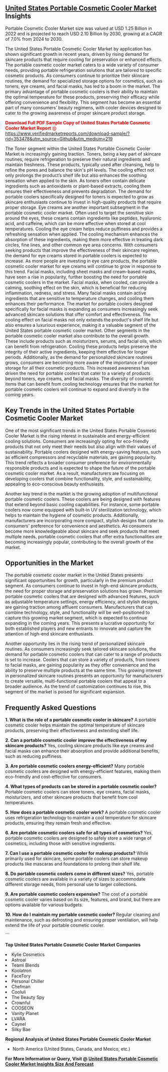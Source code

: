 <h2><a href="https://www.verifiedmarketreports.com/download-sample/?rid=353478&amp;utm_source=Github&amp;utm_medium=219" target="_blank">United States Portable Cosmetic Cooler Market</a> Insights</h2><p>Portable Cosmetic Cooler Market size was valued at USD 1.25 Billion in 2022 and is projected to reach USD 2.10 Billion by 2030, growing at a CAGR of 7.0% from 2024 to 2030.</p><p> <p>The United States Portable Cosmetic Cooler Market by application has shown significant growth in recent years, driven by rising demand for skincare products that require cooling for preservation or enhanced effects. The portable cosmetic cooler market caters to a wide variety of consumer needs, providing portable refrigeration solutions that are tailored to specific cosmetic products. As consumers continue to prioritize their skincare routines, the demand for specialized storage options for cosmetics, such as toners, eye creams, and facial masks, has led to a boom in the market. The primary advantage of portable cosmetic coolers is their ability to maintain the optimal temperature for these products, preserving their efficacy while offering convenience and flexibility. This segment has become an essential part of many consumers’ beauty regimens, with cooler devices designed to cater to the growing awareness of proper skincare product storage. <p><span class=""><span style="color: #ff0000;"><strong>Download Full PDF Sample Copy of United States Portable Cosmetic Cooler Market Report</strong> @ </span><a href="https://www.verifiedmarketreports.com/download-sample/?rid=353478&amp;utm_source=Github&amp;utm_medium=219" target="_blank">https://www.verifiedmarketreports.com/download-sample/?rid=353478&amp;utm_source=Github&amp;utm_medium=219</a></span></p></p> <p>The Toner segment within the United States Portable Cosmetic Cooler Market is increasingly gaining traction. Toners, being a key part of skincare routines, require refrigeration to preserve their natural ingredients and maintain freshness. These products, typically used after cleansing, help to refine the pores and balance the skin's pH levels. The cooling effect not only prolongs the product’s shelf life but also enhances the soothing sensation when applied to the skin. As toners often contain delicate ingredients such as antioxidants or plant-based extracts, cooling them ensures their effectiveness and prevents degradation. The demand for portable coolers specifically designed for toners is expected to grow as skincare enthusiasts continue to invest in high-quality products that require proper storage. Eye creams are another important subsegment in the portable cosmetic cooler market. Often used to target the sensitive skin around the eyes, these creams contain ingredients like peptides, hyaluronic acid, and caffeine, which can be more effective when stored at cool temperatures. Cooling the eye cream helps reduce puffiness and provides a refreshing sensation when applied. The cooling mechanism enhances the absorption of these ingredients, making them more effective in treating dark circles, fine lines, and other common eye area concerns. With consumers seeking products that improve the effectiveness of their skincare regimen, the demand for eye creams stored in portable coolers is expected to increase. As more people are investing in eye care products, the portable cosmetic cooler market for eye creams will continue to grow in response to this trend. Facial masks, including sheet masks and cream-based masks, have seen a rise in popularity, further boosting the need for portable cosmetic coolers in the market. Facial masks, when cooled, can provide a calming, soothing effect on the skin, which is beneficial for reducing inflammation, redness, and stress. Many facial masks contain active ingredients that are sensitive to temperature changes, and cooling them enhances their performance. The market for portable coolers designed specifically for facial masks is expanding as consumers increasingly seek advanced skincare solutions that offer comfort and effectiveness. The cooling effect on facial masks not only extends the product's shelf life but also ensures a luxurious experience, making it a valuable segment of the United States portable cosmetic cooler market. Other segments in the portable cosmetic cooler market also contribute to the overall growth. These include products such as moisturizers, serums, and facial oils, which can benefit from refrigeration. Cooling these products helps preserve the integrity of their active ingredients, keeping them effective for longer periods. Additionally, as the demand for personalized skincare routines grows, consumers are becoming more aware of the importance of proper storage for all their cosmetic products. This increased awareness has driven the need for portable coolers that cater to a variety of products beyond toners, eye creams, and facial masks. The diversity of cosmetic items that can benefit from cooling technology ensures that the market for portable cosmetic coolers will continue to expand and diversify in the coming years. <h2>Key Trends in the United States Portable Cosmetic Cooler Market</h2> <p>One of the most significant trends in the United States Portable Cosmetic Cooler Market is the rising interest in sustainable and energy-efficient cooling solutions. Consumers are increasingly opting for eco-friendly products that not only meet their needs but also align with their values of sustainability. Portable coolers designed with energy-saving features, such as efficient compressors and recyclable materials, are gaining popularity. This trend reflects a broader consumer preference for environmentally responsible products and is expected to shape the future of the portable cosmetic cooler market. As a result, manufacturers are focusing on developing coolers that combine functionality, style, and sustainability, appealing to eco-conscious beauty enthusiasts.</p> <p>Another key trend in the market is the growing adoption of multifunctional portable cosmetic coolers. These coolers are being designed with features that extend beyond basic cooling capabilities. For instance, some portable coolers now come equipped with built-in UV sterilization technology, which helps to maintain the hygiene of cosmetic products. Additionally, manufacturers are incorporating more compact, stylish designs that cater to consumers' preference for convenience and aesthetics. As consumers become more knowledgeable about skincare and seek products that meet multiple needs, portable cosmetic coolers that offer extra functionalities are becoming increasingly popular, contributing to the overall growth of the market.</p> <h2>Opportunities in the Market</h2> <p>The portable cosmetic cooler market in the United States presents significant opportunities for growth, particularly in the premium product segment. As consumers continue to invest in high-end skincare products, the need for proper storage and preservation solutions has grown. Premium portable cosmetic coolers that are designed with advanced features, such as adjustable temperature settings, energy efficiency, and stylish designs, are gaining traction among affluent consumers. Manufacturers that can combine technology, style, and functionality will be well-positioned to capture this growing market segment, which is expected to continue expanding in the coming years. This presents a lucrative opportunity for both established players and new entrants to innovate and capture the attention of high-end skincare enthusiasts.</p> <p>Another opportunity lies in the rising trend of personalized skincare routines. As consumers increasingly seek tailored skincare solutions, the demand for portable cosmetic coolers that can cater to a range of products is set to increase. Coolers that can store a variety of products, from toners to facial masks, are gaining popularity as they offer convenience and the ability to preserve multiple products at the same time. This growing interest in personalized skincare routines presents an opportunity for manufacturers to create versatile, multi-functional portable coolers that appeal to a broader audience. As the trend of customization continues to rise, this segment of the market is poised for significant expansion.</p> <h2>Frequently Asked Questions</h2> <p><b>1. What is the role of a portable cosmetic cooler in skincare?</b> A portable cosmetic cooler helps maintain the optimal temperature of skincare products, preserving their effectiveness and extending shelf life.</p> <p><b>2. Can a portable cosmetic cooler improve the effectiveness of my skincare products?</b> Yes, cooling skincare products like eye creams and facial masks can enhance their absorption and provide additional benefits, such as reducing puffiness.</p> <p><b>3. Are portable cosmetic coolers energy-efficient?</b> Many portable cosmetic coolers are designed with energy-efficient features, making them eco-friendly and cost-effective for consumers.</p> <p><b>4. What types of products can be stored in a portable cosmetic cooler?</b> Portable cosmetic coolers can store toners, eye creams, facial masks, moisturizers, and other skincare products that benefit from cool temperatures.</p> <p><b>5. How does a portable cosmetic cooler work?</b> A portable cosmetic cooler uses refrigeration technology to maintain a cool temperature for skincare products, ensuring they remain fresh and effective.</p> <p><b>6. Are portable cosmetic coolers safe for all types of cosmetics?</b> Yes, portable cosmetic coolers are designed to safely store a wide range of cosmetics, including those with sensitive ingredients.</p> <p><b>7. Can I use a portable cosmetic cooler for makeup products?</b> While primarily used for skincare, some portable coolers can store makeup products like mascaras and foundations to prolong their shelf life.</p> <p><b>8. Do portable cosmetic coolers come in different sizes?</b> Yes, portable cosmetic coolers are available in a variety of sizes to accommodate different storage needs, from personal use to larger collections.</p> <p><b>9. Are portable cosmetic coolers expensive?</b> The cost of a portable cosmetic cooler varies based on its size, features, and brand, but there are options available for various budgets.</p> <p><b>10. How do I maintain my portable cosmetic cooler?</b> Regular cleaning and maintenance, such as defrosting and ensuring proper ventilation, will help extend the life of your portable cosmetic cooler.</p> ```</p><p><strong>Top United States Portable Cosmetic Cooler Market Companies</strong></p><div data-test-id=""><p><li>Kylie Cosmetics</li><li> Astroai</li><li> Teami Blends</li><li> Koolatron</li><li> FaceTory</li><li> Personal Chiller</li><li> Chefman</li><li> Cooluli</li><li> The Beauty Spy</li><li> Crownful</li><li> COOSEON</li><li> Vanity Planet</li><li> LVARA</li><li> Caynel</li><li> Silky Bae</li></p><div><strong>Regional Analysis of&nbsp;United States Portable Cosmetic Cooler Market</strong></div><ul><li dir="ltr"><p dir="ltr">North America&nbsp;(United States, Canada, and Mexico, etc.)</p></li></ul><p><strong>For More Information or Query, Visit @&nbsp;</strong><strong><a href="https://www.verifiedmarketreports.com/product/portable-cosmetic-cooler-market/?utm_source=Github&amp;utm_medium=219" target="_blank">United States Portable Cosmetic Cooler Market Insights Size And Forecast</a></strong></p></div>
